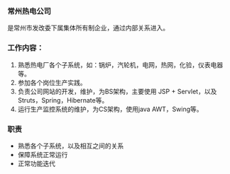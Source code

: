 ### 常州热电公司
是常州市发改委下属集体所有制企业，通过内部关系进入。

### 工作内容：
1. 熟悉热电厂各个子系统，如：锅炉，汽轮机，电网，热网，化验，仪表电器等。
2. 参加各个岗位生产实践。
3. 负责公司网站的开发，维护，为BS架构，主要使用 JSP + Servlet，以及Struts，Spring，Hibernate等。
4. 运行生产监控系统的维护，为CS架构，使用java AWT，Swing等。

### 职责
* 熟悉各个子系统，以及相互之间的关系
* 保障系统正常运行
* 正常功能迭代